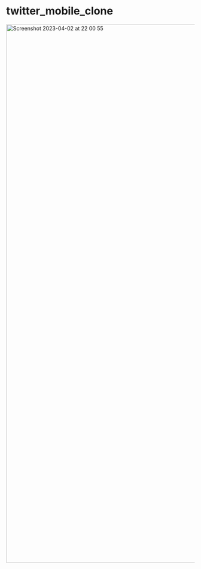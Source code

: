 # twitter_mobile_clone

<img width="1440" alt="Screenshot 2023-04-02 at 22 00 55" src="https://user-images.githubusercontent.com/91434033/229378785-7193ca33-2dae-43f4-8026-1fc4364aca5c.png">

